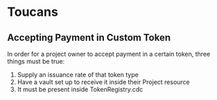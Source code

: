 # Toucans

## Accepting Payment in Custom Token

In order for a project owner to accept payment in a certain token, three things must be true:

1. Supply an issuance rate of that token type
2. Have a vault set up to receive it inside their Project resource
3. It must be present inside TokenRegistry.cdc